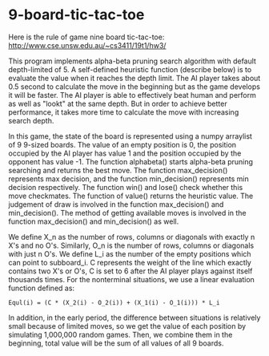 # 9-board-tic-tac-toe
Here is the rule of game nine board tic-tac-toe:
http://www.cse.unsw.edu.au/~cs3411/19t1/hw3/

This program implements alpha-beta pruning search algorithm with default depth-limited of 5. A self-defined heuristic
function (describe below) is to evaluate the value when it reaches the depth limit. The AI player takes about 0.5 second to
calculate the move in the beginning but as the game develops it will be faster. The AI player is able to effectively
beat human and perform as well as "lookt" at the same depth. But in order to achieve better performance, it takes more
time to calculate the move with increasing search depth.

In this game, the state of the board is represented using a numpy arraylist of 9 9-sized boards. The value of an empty
position is 0, the position occupied by the AI player has value 1 and the position occupied by the opponent has value -1.
The function alphabeta() starts alpha-beta pruning searching and returns the best move. The function max_decision() represents
max decision, and the function min_decision() represents min decision respectively. The function win() and lose() check
whether this move checkmates. The function of value() returns the heuristic value. The judgement of draw is involved
in the function max_decision() and min_decision(). The method of getting available moves is involved in the function
max_decision() and min_decision() as well.

We define X_n as the number of rows, columns or diagonals with exactly n X's and no O's. Similarly, O_n is the number of rows,
columns or diagonals with just n O's. We define L_i as the number of the empty positions which can point to subboard_i.
C represents the weight of the line which exactly contains two X's or O's, C is set to 6 after the AI player plays against
itself thousands times. For the nonterminal situations, we use a linear evaluation function defined as:

`Equl(i) = (C * (X_2(i) - O_2(i)) + (X_1(i) - O_1(i))) * L_i`

In addition, in the early period, the difference between situations is relatively small because of limited moves, so we get
the value of each position by simulating 1,000,000 random games. Then, we combine them in the beginning, total value will
be the sum of all values of all 9 boards.
